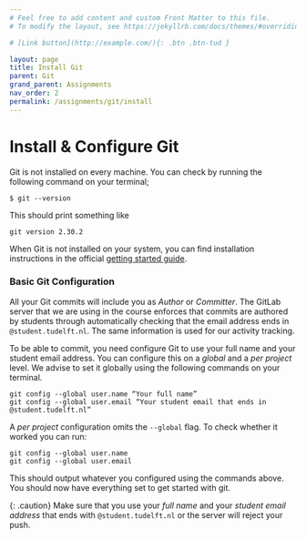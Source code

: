 ```yaml
---
# Feel free to add content and custom Front Matter to this file.
# To modify the layout, see https://jekyllrb.com/docs/themes/#overriding-theme-defaults

# [Link button](http://example.com/){: .btn .btn-tud }

layout: page
title: Install Git
parent: Git
grand_parent: Assignments
nav_order: 2
permalink: /assignments/git/install
---
```


# Install & Configure Git

Git is not installed on every machine.
You can check by running the following command on your terminal;

```
$ git --version
```

This should print something like

```
git version 2.30.2
```

When Git is not installed on your system, you can find installation instructions in the official [getting started guide](https://git-scm.com/book/en/v2/Getting-Started-Installing-Git).


### Basic Git Configuration

All your Git commits will include you as *Author* or *Committer*.
The GitLab server that we are using in the course enforces that commits are authored by students through automatically checking that the email address ends in `@student.tudelft.nl`.
The same information is used for our activity tracking.

To be able to commit, you need configure Git to use your full name and your student email address.
You can configure this on a _global_ and a _per project_ level.
We advise to set it globally using the following commands on your terminal.

```
git config --global user.name “Your full name”
git config --global user.email “Your student email that ends in @student.tudelft.nl”
```

A *per project* configuration omits the `--global` flag.
To check whether it worked you can run:

```
git config --global user.name
git config --global user.email
```

This should output whatever you configured using the commands above.
You should now have everything set to get started with git.

{: .caution}
Make sure that you use your *full name* and your *student email address* that ends with `@student.tudelft.nl` or the server will reject your push.

